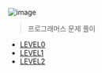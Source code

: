 ![image](https://user-images.githubusercontent.com/70263403/183062681-78b785e7-42a8-4574-a6ff-d1b1f8c1a97e.png)
> 프로그래머스 문제 풀이

* <a href='https://github.com/Lee-GeonWoo/programmers/tree/main/LEVEL0'>LEVEL0</a>
* <a href='https://github.com/Lee-GeonWoo/programmers/tree/main/LEVEL1'>LEVEL1</a> 
* <a href='https://github.com/Lee-GeonWoo/programmers/tree/main/LEVEL2'>LEVEL2</a> 
